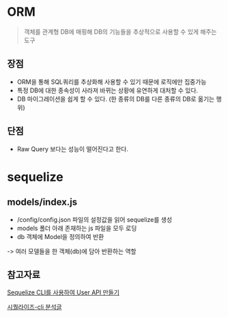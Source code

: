 # ORM

> 객체를 관계형 DB에 매핑해 DB의 기능들을 추상적으로 사용할 수 있게 해주는 도구

## 장점

- ORM을 통해 SQL쿼리를 추상화해 사용할 수 있기 때문에 로직에만 집중가능
- 특정 DB에 대한 종속성이 사라져 바뀌는 상황에 유연하게 대처할 수 있다.
- DB 마이그레이션을 쉽게 할 수 있다.  (한 종류의 DB를 다른 종류의 DB로 옮기는 행위)

## 단점

- Raw Query 보다는 성능이 떨어진다고 한다.



# sequelize

## models/index.js

- /config/config.json 파일의 설정값을 읽어 sequelize를 생성
- models 폴더 아래 존재하는 js 파일을 모두 로딩
- db 객체에 Model을 정의하여 반환

-> 여러 모델들을 한 객체(db)에 담아 반환하는 역할

## 참고자료

[Sequelize CLI를 사용하여 User API 만들기](https://velog.io/@jeff0720/Sequelize-CLI%EB%A5%BC-%EC%82%AC%EC%9A%A9%ED%95%98%EC%97%AC-%EA%B0%84%EB%8B%A8%ED%95%9C-User-API-%EB%A7%8C%EB%93%A4%EA%B8%B0-vdjpb8nl0k)

[시퀄라이즈-cli 분석글](https://velog.io/@ywoosang/%EC%8B%9C%ED%80%84%EB%9D%BC%EC%9D%B4%EC%A6%88-%EC%97%B0%EA%B2%B0-%EB%B0%8F-%EA%B8%B0%EB%B3%B8-%EC%84%B8%ED%8C%85)



